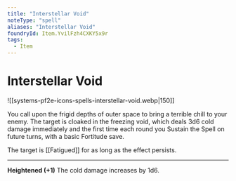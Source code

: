 ```yaml
---
title: "Interstellar Void"
noteType: "spell"
aliases: "Interstellar Void"
foundryId: Item.YvilFzh4CXKY5x9r
tags:
  - Item
---
```


# Interstellar Void
![[systems-pf2e-icons-spells-interstellar-void.webp|150]]

You call upon the frigid depths of outer space to bring a terrible chill to your enemy. The target is cloaked in the freezing void, which deals 3d6 cold damage immediately and the first time each round you Sustain the Spell on future turns, with a basic Fortitude save.

The target is [[Fatigued]] for as long as the effect persists.

* * *

**Heightened (+1)** The cold damage increases by 1d6.

